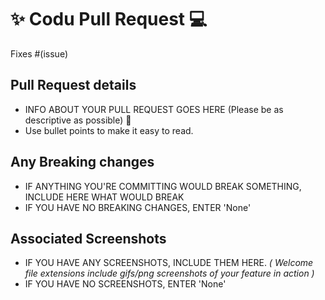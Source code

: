 # ✨ Codu Pull Request 💻

Fixes #(issue)
<!-- for example `Fixes #1012` -->

## Pull Request details

- INFO ABOUT YOUR PULL REQUEST GOES HERE (Please be as descriptive as possible) 🤜
- Use bullet points to make it easy to read.

## Any Breaking changes

- IF ANYTHING YOU'RE COMMITTING WOULD BREAK SOMETHING, INCLUDE HERE WHAT WOULD BREAK
- IF YOU HAVE NO BREAKING CHANGES, ENTER 'None'

## Associated Screenshots

- IF YOU HAVE ANY SCREENSHOTS, INCLUDE THEM HERE. _( Welcome file extensions include gifs/png screenshots of your feature in action )_
- IF YOU HAVE NO SCREENSHOTS, ENTER 'None'
